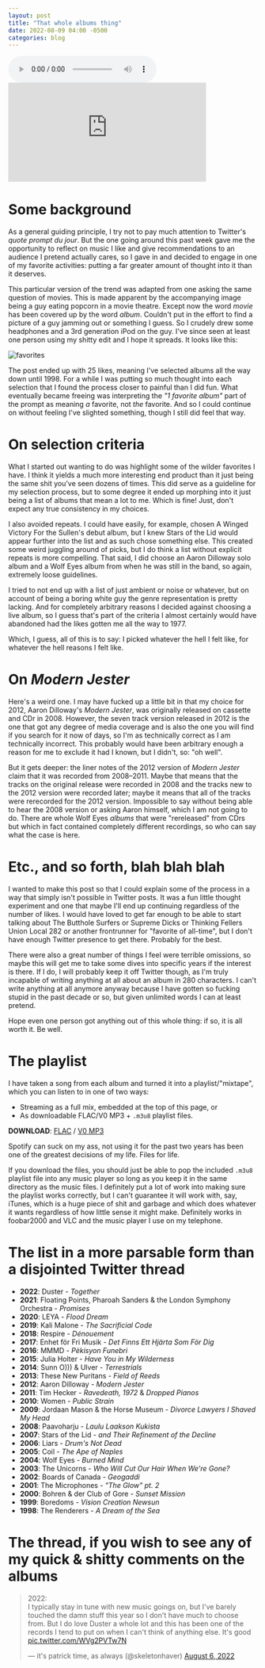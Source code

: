```yaml
---
layout: post
title: "That whole albums thing"
date: 2022-08-09 04:00 -0500
categories: blog
---
```

<audio controls="controls" src="https://www.dropbox.com/s/4x6qs14wwyxsfcy/mix.mp3">
    Something fucked up if you see this.
</audio>

<iframe
  frameborder="0"
  width="400"
  height="200"
  src="https://drive.google.com/file/d/1s3_VEcGTvCnSR-0L_QNcuI8QcbZEMDyt/preview?usp=sharing">
</iframe>

# Some background

As a general guiding principle, I try not to pay much attention to Twitter's _quote prompt du jour_. But the one going around this past week gave me the opportunity to reflect on music I like and give recommendations to an audience I pretend actually cares, so I gave in and decided to engage in one of my favorite activities: putting a far greater amount of thought into it than it deserves.

This particular version of the trend was adapted from one asking the same question of movies. This is made apparent by the accompanying image being a guy eating popcorn in a movie theatre. Except now the word _movie_ has been covered up by the word _album_. Couldn't put in the effort to find a picture of a guy jamming out or something I guess. So I crudely drew some headphones and a 3rd generation iPod on the guy. I've since seen at least one person using my shitty edit and I hope it spreads. It looks like this:

![favorites](https://lh3.googleusercontent.com/KNdir9j_hZ2flWiNCE_AUCbv3TaFZ2wPZKV3rVH3X0MEPahZl7W6wCPSXnw2HXTC7Ds=w2400)

The post ended up with 25 likes, meaning I've selected albums all the way down until 1998. For a while I was putting so much thought into each selection that I found the process closer to painful than I did fun. What eventually became freeing was interpreting the _"1 favorite album"_ part of the prompt as meaning _a_ favorite, not _the_ favorite. And so I could continue on without feeling I've slighted something, though I still did feel that way.

# On selection criteria

What I started out wanting to do was highlight some of the wilder favorites I have. I think it yields a much more interesting end product than it just being the same shit you've seen dozens of times. This did serve as a guideline for my selection process, but to some degree it ended up morphing into it just being a list of albums that mean a lot to me. Which is fine! Just, don't expect any true consistency in my choices.

I also avoided repeats. I could have easily, for example, chosen A Winged Victory For the Sullen's debut album, but I knew Stars of the Lid would appear further into the list and as such chose something else. This created some weird juggling around of picks, but I do think a list without explicit repeats is more compelling. That said, I did choose an Aaron Dilloway solo album and a Wolf Eyes album from when he was still in the band, so again, extremely loose guidelines.

I tried to not end up with a list of just ambient or noise or whatever, but on account of being a boring white guy the genre representation is pretty lacking. And for completely arbitrary reasons I decided against choosing a live album, so I guess that's part of the criteria I almost certainly would have abandoned had the likes gotten me all the way to 1977.

Which, I guess, all of this is to say: I picked whatever the hell I felt like, for whatever the hell reasons I felt like.

# On _Modern Jester_

Here's a weird one. I may have fucked up a little bit in that my choice for 2012, Aaron Dilloway's _Modern Jester_, was originally released on cassette and CDr in 2008. However, the seven track version released in 2012 is the one that got any degree of media coverage and is also the one you will find if you search for it now of days, so I'm as technically correct as I am technically incorrect. This probably would have been arbitrary enough a reason for me to exclude it had I known, but I didn't, so: "oh well".

But it gets deeper: the liner notes of the 2012 version of _Modern Jester_ claim that it was recorded from 2008–2011. Maybe that means that the tracks on the original release were recorded in 2008 and the tracks new to the 2012 version were recorded later; maybe it means that all of the tracks were rerecorded for the 2012 version. Impossible to say without being able to hear the 2008 version or asking Aaron himself, which I am not going to do. There are whole Wolf Eyes _albums_ that were "rereleased" from CDrs but which in fact contained completely different recordings, so who can say what the case is here.

# Etc., and so forth, blah blah blah

I wanted to make this post so that I could explain some of the process in a way that simply isn't possible in Twitter posts. It was a fun little thought experiment and one that maybe I'll end up continuing regardless of the number of likes. I would have loved to get far enough to be able to start talking about The Butthole Surfers or Supreme Dicks or Thinking Fellers Union Local 282 or another frontrunner for "favorite of all-time", but I don't have enough Twitter presence to get there. Probably for the best.

There were also a great number of things I feel were terrible omissions, so maybe this will get me to take some dives into specific years if the interest is there. If I do, I will probably keep it off Twitter though, as I'm truly incapable of writing anything at all about an album in 280 characters. I can't write anything at all anymore anyway because I have gotten so fucking stupid in the past decade or so, but given unlimited words I can at least pretend.

Hope even one person got anything out of this whole thing: if so, it is all worth it. Be well.

# The playlist

I have taken a song from each album and turned it into a playlist/"mixtape", which you can listen to in one of two ways:
- Streaming as a full mix, embedded at the top of this page, or
- As downloadable FLAC/V0 MP3 + `.m3u8` playlist files.
  
**DOWNLOAD**: [FLAC](https://drive.google.com/uc?export=download&id=1lY0eSapyQAWGKFSRum_UHupGpOtVYSj4) / [V0 MP3](https://drive.google.com/uc?export=download&id=1STX3-KGnkQeqph4QXCVYflFP9_FiWOJy)

Spotify can suck on my ass, not using it for the past two years has been one of the greatest decisions of my life. Files for life.

If you download the files, you should just be able to pop the included `.m3u8` playlist file into any music player so long as you keep it in the same directory as the music files. I definitely put a lot of work into making sure the playlist works correctly, but I can't guarantee it will work with, say, iTunes, which is a huge piece of shit and garbage and which does whatever it wants regardless of how little sense it might make. Definitely works in foobar2000 and VLC and the music player I use on my telephone.

# The list in a more parsable form than a disjointed Twitter thread

- **2022**: Duster - _Together_
- **2021**: Floating Points, Pharoah Sanders & the London Symphony Orchestra - _Promises_
- **2020**: LEYA - _Flood Dream_
- **2019**: Kali Malone - _The Sacrificial Code_
- **2018**: Respire - _Dénouement_
- **2017**: Enhet för Fri Musik - _Det Finns Ett Hjärta Som För Dig_
- **2016**: MMMD - _Pèkisyon Funebri_
- **2015**: Julia Holter - _Have You in My Wilderness_
- **2014**: Sunn O))) & Ulver - _Terrestrials_
- **2013**: These New Puritans - _Field of Reeds_
- **2012**: Aaron Dilloway - _Modern Jester_
- **2011**: Tim Hecker - _Ravedeath, 1972_ & _Dropped Pianos_
- **2010**: Women - _Public Strain_
- **2009**: Jordaan Mason & the Horse Museum - _Divorce Lawyers I Shaved My Head_
- **2008**: Paavoharju - _Laulu Laakson Kukista_
- **2007**: Stars of the Lid - _and Their Refinement of the Decline_
- **2006**: Liars - _Drum's Not Dead_
- **2005**: Coil - _The Ape of Naples_
- **2004**: Wolf Eyes - _Burned Mind_
- **2003**: The Unicorns - _Who Will Cut Our Hair When We're Gone?_
- **2002**: Boards of Canada - _Geogaddi_
- **2001**: The Microphones - _"The Glow" pt. 2_
- **2000**: Bohren & der Club of Gore - _Sunset Mission_
- **1999**: Boredoms - _Vision Creation Newsun_
- **1998**: The Renderers - _A Dream of the Sea_

# The thread, if you wish to see any of my quick & shitty comments on the albums

<blockquote class="twitter-tweet"><p lang="en" dir="ltr">2022:<br>I typically stay in tune with new music goings on, but I&#39;ve barely touched the damn stuff this year so I don&#39;t have much to choose from. But I do love Duster a whole lot and this has been one of the records I tend to put on when I can&#39;t think of anything else. It&#39;s good <a href="https://t.co/WVg2PVTw7N">pic.twitter.com/WVg2PVTw7N</a></p>&mdash; it&#39;s patrick time, as always (@skeletonhaver) <a href="https://twitter.com/skeletonhaver/status/1555729947674791936?ref_src=twsrc%5Etfw">August 6, 2022</a></blockquote> <script async src="https://platform.twitter.com/widgets.js" charset="utf-8"></script> 